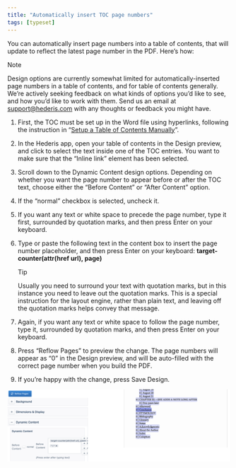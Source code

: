 ```yaml
---
title: "Automatically insert TOC page numbers"
tags: [typeset]
---
```

 
<html><body><section data-type="chapter" class="hsecchapter" data-hederis-type="hsecchapter" id="toc-page-numbers" data-pi-attrs="id: toc-page-numbers; data-tags: typeset;" role="doc-chapter" data-tags="typeset" data-author-name=" " data-book-title=" " title="Automatically insert TOC page numbers"><p class="hblkp" data-hederis-type="hblkp" id="ppGPWbUOr">You can automatically insert page numbers into a table of contents, that will update to reflect the latest page number in the PDF. Here&#8217;s how:</p><aside class="hwprbox box" data-hederis-type="hwprbox" id="pbEv9rWRa" data-type="sidebar"><p class="hblktype" data-hederis-type="hblktype" id="pTC4Tmo6e">Note</p><p class="hblkp" data-hederis-type="hblkp" id="p8MuQDA5Q">Design options are currently somewhat limited for automatically-inserted page numbers in a table of contents, and for table of contents generally. We&#8217;re actively seeking feedback on what kinds of options you&#8217;d like to see, and how you&#8217;d like to work with them. Send us an email at <a href="mailto:support@hederis.com" class="hspana" data-hederis-type="hspana" id="p5piWU9nx">support@hederis.com</a> with any thoughts or feedback you might have.</p></aside><ol class="hwprnumlist" data-hederis-type="hwprnumlist" id="pZYg9NXhw"><li class="hblkoli" data-hederis-type="hblkoli" id="licfP01ov6"><p class="hblkoli" data-hederis-type="hblklip" id="p7CXvLy1o">First, the TOC must be set up in the Word file using hyperlinks, following the instruction in &#8220;<a href="{% link _docs/setup-a-toc.md %}" class="hspana" data-hederis-type="hspana" id="pSlCWGJWo">Setup a Table of Contents Manually</a>&#8221;.</p></li><li class="hblkoli" data-hederis-type="hblkoli" id="liYWlvMFoe"><p class="hblkoli" data-hederis-type="hblklip" id="pIy8jkJ2n">In the Hederis app, open your table of contents in the Design preview, and click to select the text inside one of the TOC entries. You want to make sure that the &#8220;Inline link&#8221; element has been selected.</p></li><li class="hblkoli" data-hederis-type="hblkoli" id="liSb0en5oF"><p class="hblkoli" data-hederis-type="hblklip" id="pzBJ0n30D">Scroll down to the Dynamic Content design options. Depending on whether you want the page number to appear before or after the TOC text, choose either the &#8220;Before Content&#8221; or &#8220;After Content&#8221; option.</p></li><li class="hblkoli" data-hederis-type="hblkoli" id="lirnqy4lNe"><p class="hblkoli" data-hederis-type="hblklip" id="piif2ev6m">If the &#8220;normal&#8221; checkbox is selected, uncheck it.</p></li><li class="hblkoli" data-hederis-type="hblkoli" id="li5AFZlynQ"><p class="hblkoli" data-hederis-type="hblklip" id="pjWG3ilRn">If you want any text or white space to precede the page number, type it first, surrounded by quotation marks, and then press Enter on your keyboard.</p></li><li class="hblkoli" data-hederis-type="hblkoli" id="liqGQI0M71"><p class="hblkoli" data-hederis-type="hblklip" id="p79SDrzg5">Type or paste the following text in the content box to insert the page number placeholder, and then press Enter on your keyboard: <strong data-hederis-type="hspanstrong" id="p2xuvidg2">target-<strong class="hspanstrong" data-hederis-type="hspanstrong" id="phFcy86Ev">counter(attr(href url), page)</strong></strong></p><aside class="hwprbox box" data-hederis-type="hwprbox" id="pbY6Q2yFG" data-type="sidebar"><p class="hblktype" data-hederis-type="hblktype" id="pST9MzrVf">Tip</p><p class="hblkp" data-hederis-type="hblkp" id="pKaDpXWcc">Usually you need to surround your text with quotation marks, but in this instance you need to leave out the quotation marks. This is a special instruction for the layout engine, rather than plain text, and leaving off the quotation marks helps convey that message.</p></aside></li><li class="hblkoli" data-hederis-type="hblkoli" id="liY5ETLfw1"><p class="hblkoli" data-hederis-type="hblklip" id="ppnW4XAa5">Again, if you want any text or white space to follow the page number, type it, surrounded by quotation marks, and then press Enter on your keyboard.</p></li><li class="hblkoli" data-hederis-type="hblkoli" id="licioqdti4"><p class="hblkoli" data-hederis-type="hblklip" id="p4JIiLlmm">Press &#8220;Reflow Pages&#8221; to preview the change. The page numbers will appear as &#8220;0&#8221; in the Design preview, and will be auto-filled with the correct page number when you build the PDF.</p></li><li class="hblkoli" data-hederis-type="hblkoli" id="lip732pI6L"><p class="hblkoli" data-hederis-type="hblklip" id="p9j8sln1M">If you&#8217;re happy with the change, press Save Design.</p></li></ol><img data-hederis-type="hblkimg" class="hblkimg" id="prvDPC94i" src="/images/tocpagenum1.png" data-img-src="/images/tocpagenum1.png"/></section></body></html>
